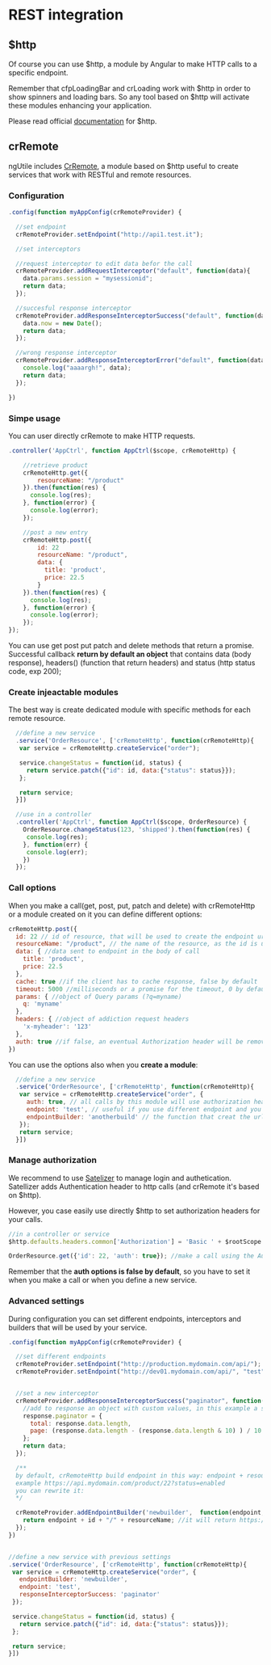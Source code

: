 # REST integration

## $http
Of course you can use $http, a module by Angular to make HTTP calls to a specific endpoint.

Remember that cfpLoadingBar and crLoading work with $http in order to show spinners and loading bars. So any tool based on $http will activate these modules enhancing your application.

Please read official [documentation](https://docs.angularjs.org/api/ng/service/$http) for $http.

## crRemote

ngUtile includes [CrRemote](https://github.com/ngutils/cr-remote), a module based on $http useful to create services that work with RESTful and remote resources.

### Configuration
```javascript
.config(function myAppConfig(crRemoteProvider) {

  //set endpoint
  crRemoteProvider.setEndpoint("http://api1.test.it");

  //set interceptors

  //request interceptor to edit data befor the call
  crRemoteProvider.addRequestInterceptor("default", function(data){
    data.params.session = "mysessionid";
    return data;
  });

  //succesful response interceptor
  crRemoteProvider.addResponseInterceptorSuccess("default", function(data){
    data.now = new Date();
    return data;
  });

  //wrong response interceptor
  crRemoteProvider.addResponseInterceptorError("default", function(data){
    console.log("aaaargh!", data);
    return data;
  });

})
```

### Simpe usage

You can user directly crRemote to make HTTP requests.

``` javascript
.controller('AppCtrl', function AppCtrl($scope, crRemoteHttp) {

    //retrieve product
    crRemoteHttp.get({
        resourceName: "/product"
    }).then(function(res) {
      console.log(res);
    }, function(error) {
      console.log(error);
    });

    //post a new entry
    crRemoteHttp.post({
        id: 22
        resourceName: "/product",
        data: {
          title: 'product',
          price: 22.5
        }
    }).then(function(res) {
      console.log(res);
    }, function(error) {
      console.log(error);
    });
});
```

You can use get post put patch and delete methods that return a promise.
Successful callback **return by default an object** that contains data (body response), headers() (function that return headers) and status (http status code, exp 200);

### Create injeactable modules

The best way is create dedicated module with specific methods for each remote resource.


``` javascript
  //define a new service
  .service('OrderResource', ['crRemoteHttp', function(crRemoteHttp){
   var service = crRemoteHttp.createService("order");

   service.changeStatus = function(id, status) {
     return service.patch({"id": id, data:{"status": status}});
   };

   return service;
  }])

  //use in a controller
  .controller('AppCtrl', function AppCtrl($scope, OrderResource) {
    OrderResource.changeStatus(123, 'shipped').then(function(res) {
     console.log(res);
    }, function(err) {
     console.log(err);
    })
  });
```

### Call options
When you make a call(get, post, put, patch and delete) with crRemoteHttp or a module created on it you can define different options:
```javascript
crRemoteHttp.post({
  id: 22 // id of resource, that will be used to create the endpoint url (see advanced settings below)
  resourceName: "/product", // the name of the resource, as the id is used to create the url
  data: { //data sent to endpoint in the body of call
    title: 'product',
    price: 22.5
  },
  cache: true //if the client has to cache response, false by default
  timeout: 5000 //milliseconds or a promise for the timeout, 0 by default (no timeout),
  params: { //object of Query params (?q=myname)
    q: 'myname'
  },
  headers: { //object of addiction request headers
    'x-myheader': '123'
  },
  auth: true //if false, an eventual Authorization header will be removed for the call; false by default
})

```

You can use the options also when you **create a module**:

``` javascript
  //define a new service
  .service('OrderResource', ['crRemoteHttp', function(crRemoteHttp){
   var service = crRemoteHttp.createService("order", {
     auth: true, // all calls by this module will use authorization header
     endpoint: 'test', // useful if you use different endpoint and you added another endpoint during configuration
     endpointBuilder: 'anotherbuild' // the function that creat the url of resource, see advanced settings for more info
   });
   return service;
  }])
```



### Manage authorization
We recommend to use [Satelizer](https://github.com/sahat/satellizer) to manage login and authetication. Satellizer adds Authentication header to http calls (and crRemote it's based on $http).

However, you case easily use directly $http to set authorization headers for your calls.

```javascript
//in a controller or service
$http.defaults.headers.common['Authorization'] = 'Basic ' + $rootScope.user.authtoken; // it's just an example

OrderResource.get({'id': 22, 'auth': true}); //make a call using the Authorization header
```

Remember that the **auth options is false by default**, so you have to set it when you make a call or when you define a new service.


### Advanced settings

During configuration you can set different endpoints, interceptors and builders that will be used by your service.


```javascript
.config(function myAppConfig(crRemoteProvider) {

  //set different endpoints
  crRemoteProvider.setEndpoint("http://production.mydomain.com/api/"); //add as default endpoint
  crRemoteProvider.setEndpoint("http://dev01.mydomain.com/api/", "test"); //add as default endpoint


  //set a new interceptor
  crRemoteProvider.addResponseInterceptorSuccess("paginator", function(response){
    //add to response an object with custom values, in this example a simply paginator and counter
    response.paginator = {
      total: response.data.length,
      page: (response.data.length - (response.data.length & 10) ) / 10 + 1
    };
    return data;
  });

  /**
  by default, crRemoteHttp build endpoint in this way: endpoint + resource name + / + id (if set) + query (if set)
  example https://api.mydomain.com/product/22?status=enabled
  you can rewrite it:
  */

  crRemoteProvider.addEndpointBuilder('newbuilder',  function(endpoint, resourceName, resourceId, params) {
    return endpoint + id + "/" + resourceName; //it will return https://api.mydomain.com/22/product
  });
})


//define a new service with previous settings
.service('OrderResource', ['crRemoteHttp', function(crRemoteHttp){
 var service = crRemoteHttp.createService("order", {
   endpointBuilder: 'newbuilder',
   endpoint: 'test',
   responseInterceptorSuccess: 'paginator'
 });

 service.changeStatus = function(id, status) {
   return service.patch({"id": id, data:{"status": status}});
 };

 return service;
}])

```
